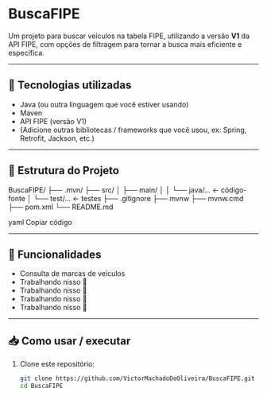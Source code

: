 # BuscaFIPE

Um projeto para buscar veículos na tabela FIPE, utilizando a versão **V1** da API FIPE, com opções de filtragem para tornar a busca mais eficiente e específica.

---

## 🧰 Tecnologias utilizadas

- Java (ou outra linguagem que você estiver usando)  
- Maven  
- API FIPE (versão V1)  
- (Adicione outras bibliotecas / frameworks que você usou, ex: Spring, Retrofit, Jackson, etc.)

---

## 📂 Estrutura do Projeto

BuscaFIPE/
├── .mvn/
├── src/
│ ├── main/
│ │ └── java/… ← código-fonte
│ └── test/… ← testes
├── .gitignore
├── mvnw
├── mvnw.cmd
├── pom.xml
└── README.md

yaml
Copiar código

---

## 🚀 Funcionalidades

- Consulta de marcas de veículos  
- Trabalhando nisso 🔧   
- Trabalhando nisso 🔧   
- Trabalhando nisso 🔧   
- Trabalhando nisso 🔧  

---

## 📥 Como usar / executar

1. Clone este repositório:

   ```bash
   git clone https://github.com/VictorMachadoDeOliveira/BuscaFIPE.git
   cd BuscaFIPE
